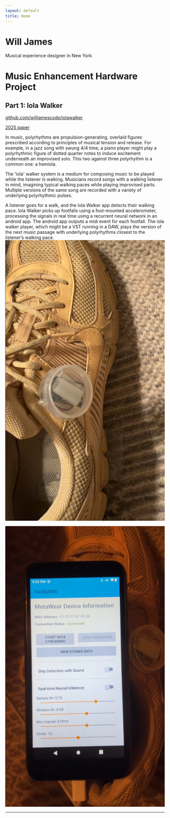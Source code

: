```yaml
---
layout: default
title: Home
---
```


# Will James

Musical experience designer in New York

# Music Enhancement Hardware Project

## Part 1: Iola Walker

[github.com/willjamescode/iolawalker](https://github.com/willjamescode/iolawalker)

[2025 paper](https://arxiv.org/pdf/2506.01211)

In music, polyrhythms are propulsion-generating, overlaid figures prescribed according to principles of musical tension and release.  For example, in a jazz song with swung 4/4 time, a piano player might play a polyrhythmic figure of dotted quarter notes to induce excitement underneath an improvised solo. This two against three polyrhythm is a common one: a hemiola.

The 'iola' walker system is a medium for composing music to be played while the listener is walking. Musicians record songs with a walking listener in mind, imagining typical walking paces while playing improvised parts. Multiple versions of the same song are recorded with a variety of underlying polyrhythmic pulses.

 A listener goes for a walk, and the Iola Walker app detects their walking pace. Iola Walker picks up footfalls using a foot-mounted accelerometer, processing the signals in real time using a recurrent neural network in an android app. The android app outputs a midi event for each footfall. The iola walker player, which might be a VST running in a DAW, plays the version of the next music passage with underlying polyrhythms closest to the listener’s walking pace.
![Foot-mounted IMU for footfall detection](images/iolaShoe.png)

![VST3 plugin receiving MIDI messages](images/iolaApp.png)

---
